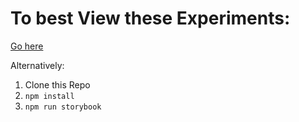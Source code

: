 # To best View these Experiments:

[Go here](https://akrigline.github.io/svg-experiments/)

Alternatively:
1. Clone this Repo
2. `npm install`
3. `npm run storybook`
